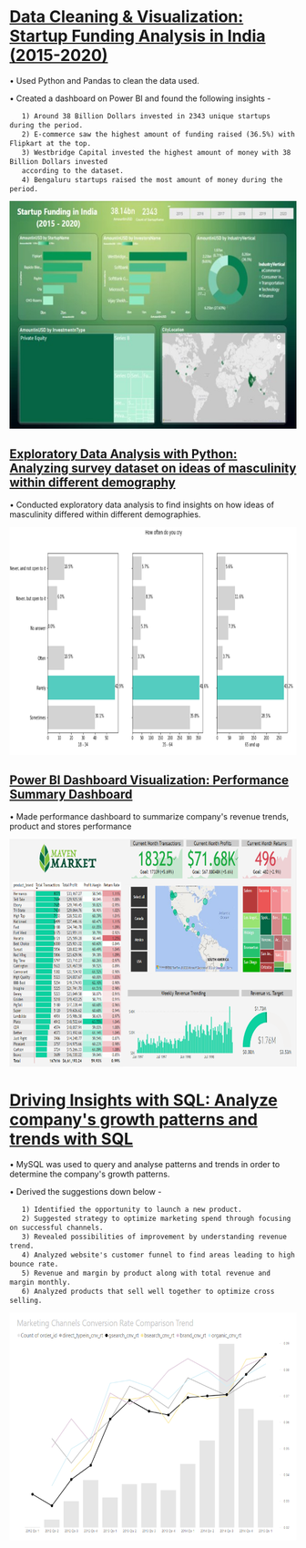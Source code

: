 



# [Data Cleaning & Visualization: Startup Funding Analysis in India (2015-2020)](https://github.com/divyanshu905/Startup_Funding)
• Used Python and Pandas to clean the data used.

• Created a dashboard on Power BI and found the following insights -

       1) Around 38 Billion Dollars invested in 2343 unique startups during the period.
       2) E-commerce saw the highest amount of funding raised (36.5%) with Flipkart at the top.
       3) Westbridge Capital invested the highest amount of money with 38 Billion Dollars invested 
       according to the dataset.
       4) Bengaluru startups raised the most amount of money during the period.

<img src="./images/Screenshot%20(397)%20(1).jpg" width="600" height="400">



## [Exploratory Data Analysis with Python: Analyzing survey dataset on ideas of masculinity within different demography](https://github.com/divyanshu905/Masculinity_survey_analysis)
• Conducted exploratory data analysis to find insights on how ideas of masculinity differed within different demographies.
       
<img src="./images/Screenshot%20(427).png" width="600" height="400">




## [Power BI Dashboard Visualization: Performance Summary Dashboard](https://github.com/divyanshu905/PowerBI_Performance_Summary_Dashboard)
• Made performance dashboard to summarize company's revenue trends, product and stores performance

<img src="./images/Maven_report_img.png" width="600" height="400">



# [Driving Insights with SQL: Analyze company's growth patterns and trends with SQL](https://gist.github.com/divyanshu905/71e2eef193365a34ebaac71cb9a5acc1)

• MySQL was used to query and analyse patterns and trends in order to determine the company's growth patterns.

• Derived the suggestions down below - 
       
       1) Identified the opportunity to launch a new product.
       2) Suggested strategy to optimize marketing spend through focusing on successful channels.
       3) Revealed possibilities of improvement by understanding revenue trend.
       4) Analyzed website's customer funnel to find areas leading to high bounce rate.
       5) Revenue and margin by product along with total revenue and margin monthly.
       6) Analyzed products that sell well together to optimize cross selling.
       

<img src="./images/Screenshot%20(428).png" width="600" height="400">

